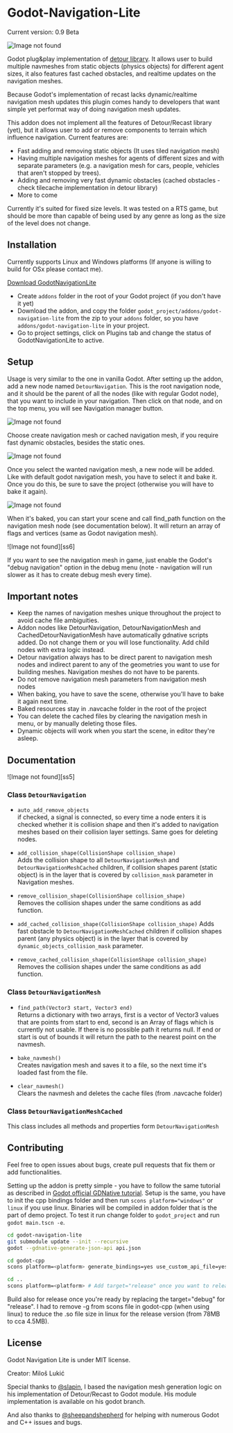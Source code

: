 # Godot-Navigation-Lite
Current version: 0.9 Beta


![Image not found][main]

Godot plug&amp;play implementation of [detour library](https://github.com/recastnavigation/recastnavigation). It allows user to build multiple navmeshes from static objects (physics objects) for different agent sizes, it also features fast cached obstacles, and realtime updates on the navigation meshes.

Because Godot's implementation of recast lacks dynamic/realtime navigation mesh updates this plugin comes handy to developers that want simple yet performat way of doing navigation mesh updates.

This addon does not implement all the features of Detour/Recast library (yet), but it allows user to add or remove components to terrain which influence navigation. Current features are:

* Fast adding and removing static objects (It uses tiled navigation mesh)
* Having multiple navigation meshes for agents of different sizes and with separate parameters (e.g. a navigation mesh for cars, people, vehicles that aren't stopped by trees).  
* Adding and removing very fast dynamic obstacles (cached obstacles - check tilecache implementation in detour library) 
* More to come

Currently it's suited for fixed size levels. It was tested on a RTS game, but should be more than capable of being used by any genre as long as the size of the level does not change.


## Installation
Currently supports Linux and Windows platforms (If anyone is willing to build for OSx please contact me).

[Download GodotNavigationLite](https://github.com/MilosLukic/Godot-Navigation-Lite/archive/master.zip)

- Create ```addons``` folder in the root of your Godot project (if you don't have it yet)
- Download the addon, and copy the folder ```godot_project/addons/godot-navigation-lite``` from the zip to your ```addons``` folder, so you have ```addons/godot-navigation-lite``` in your project.
-  Go to project settings, click on Plugins tab and change the status of GodotNavigationLite to active.

## Setup

Usage is very similar to the one in vanilla Godot. After setting up the addon, add a new node named `DetourNavigation`. This is the root navigation node, and it should be the parent of all the nodes (like with regular Godot node), that you want to include in your navigation. Then click on that node, and on the top menu, you will see Navigation manager button.
 
![Image not found][ss1]

Choose create navigation mesh or cached navigation mesh, if you require fast dynamic obstacles, besides the static ones.

![Image not found][ss3]

Once you select the wanted navigation mesh, a new node will be added. Like with default godot navigation mesh, you have to select it and bake it. Once you do this, be sure to save the project (otherwise you will have to bake it again).

![Image not found][ss4]

When it's baked, you can start your scene and call find_path function on the navigation mesh node (see documentation below). It will return an array of flags and vertices (same as Godot navigation mesh).


![Image not found][ss6]

If you want to see the navigation mesh in game, just enable the Godot's "debug navigation" option in the debug menu (note - navigation will run slower as it has to create debug mesh every time).

## Important notes
* Keep the names of navigation meshes unique throughout the project to avoid cache file ambiguities.
* Addon nodes like DetourNavigation, DetourNavigationMesh and CachedDetourNavigationMesh have automatically gdnative scripts added. Do not change them or you will lose functionality. Add child nodes with extra logic instead.
* Detour navigation always has to be direct parent to navigation mesh nodes and indirect parent to any of the geometries you want to use for building meshes. Navigation meshes do not have to be parents.
* Do not remove navigation mesh parameters from navigation mesh nodes
* When baking, you have to save the scene, otherwise you'll have to bake it again next time.
* Baked resources stay in .navcache folder in the root of the project
* You can delete the cached files by clearing the navigation mesh in menu, or by manually deleting those files.
* Dynamic objects will work when you start the scene, in editor they're asleep.

## Documentation

![Image not found][ss5]

### Class `DetourNavigation`
- `auto_add_remove_objects`   
if checked, a signal is connected, so every time a node enters it is checked whether it is collision shape and then it's added to navigation meshes based on their collision layer settings. Same goes for deleting nodes.
- `add_collision_shape(CollisionShape collision_shape)`   
Adds the collision shape to all `DetourNavigationMesh` and `DetourNavigationMeshCached` children, if collision shapes parent (static object) is in the layer that is covered by `collision_mask` parameter in Navigation meshes.
- `remove_collision_shape(CollisionShape collision_shape)`    
Removes the collision shapes under the same conditions as add function.

- `add_cached_collision_shape(CollisionShape collision_shape)`
Adds fast obstacle to `DetourNavigationMeshCached` children if collision shapes parent (any physics object) is in the layer that is  covered by  `dynamic_objects_collision_mask` parameter.

- `remove_cached_collision_shape(CollisionShape collision_shape)`   
Removes the collision shapes under the same conditions as add function.

### Class `DetourNavigationMesh`

- `find_path(Vector3 start, Vector3 end)`   
Returns a dictionary with two arrays, first is a vector of Vector3 values that are points from start to end, second is an Array of flags which is currently not usable. If there is no possible path it returns null. If end or start is out of bounds it will return the path to the nearest point on the navmesh.

- `bake_navmesh()`   
Creates navigation mesh and saves it to a file, so the next time it's loaded fast from the file.

- `clear_navmesh()`   
Clears the navmesh and deletes the cache files (from .navcache folder)


### Class `DetourNavigationMeshCached`
This class includes all methods and properties form `DetourNavigationMesh`



## Contributing

Feel free to open issues about bugs, create pull requests that fix them or add functionalities.

Setting up the addon is pretty simple - you have to follow the same tutorial as described in [Godot official GDNative tutorial](https://docs.godotengine.org/en/3.1/tutorials/plugins/gdnative/gdnative-cpp-example.html). Setup is the same, you have to init the cpp bindings folder and then run `scons platform="windows"` or `linux` if you use linux. Binaries will be compiled in addon folder that is the part of demo project. To test it run change folder to `godot_project` and run `godot main.tscn -e`.
```bash
cd godot-navigation-lite
git submodule update --init --recursive
godot --gdnative-generate-json-api api.json

cd godot-cpp
scons platform=<platform> generate_bindings=yes use_custom_api_file=yes custom_api_file=../api.json bits=64 target="debug"

cd ..
scons platform=<platform> # Add target="release" once you want to release it
```
Build also for release once you're ready by replacing the target="debug" for "release". I had to remove -g from scons file in godot-cpp (when using linux) to reduce the .so file size in linux for the release version (from 78MB to cca 4.5MB).


## License

Godot Navigation Lite is under MIT license. 

Creator: Miloš Lukić

Special thanks to [@slapin](https://github.com/slapin), I based the navigation mesh generation logic on his implementation of Detour/Recast to Godot module. His module implementation is available on his godot branch.

And also thanks to [@sheepandshepherd](https://github.com/sheepandshepherd) for helping with numerous Godot and C++ issues and bugs.


[ss1]: https://github.com/MilosLukic/Godot-Navigation-Lite/blob/master/documentation_assets/ss1.png "Logo Title Text 2"

[ss3]: https://github.com/MilosLukic/Godot-Navigation-Lite/blob/master/documentation_assets/ss3.png "Logo Title Text 2"

[ss4]: https://github.com/MilosLukic/Godot-Navigation-Lite/blob/master/documentation_assets/ss4.png "Logo Title Text 2"

[main]: https://imgflip.com/gif/3vcsox.gif